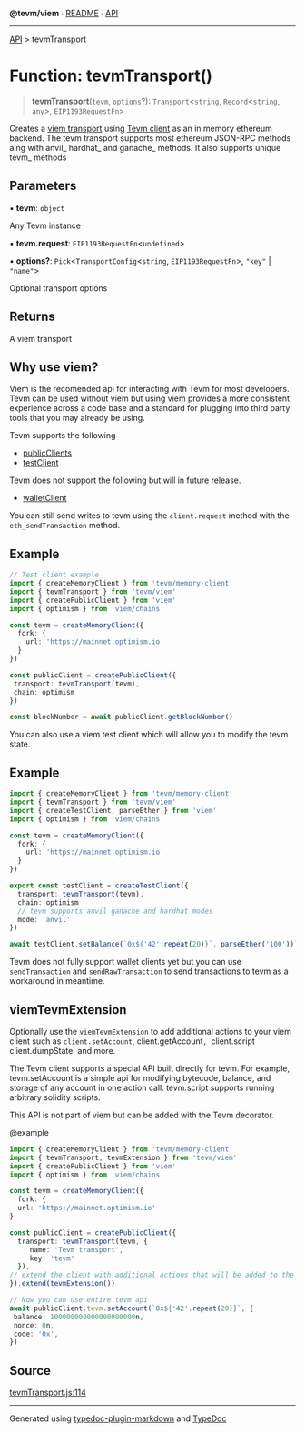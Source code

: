 **@tevm/viem** ∙ [README](../README.md) ∙ [API](../API.md)

***

[API](../API.md) > tevmTransport

# Function: tevmTransport()

> **tevmTransport**(`tevm`, `options`?): `Transport`\<`string`, `Record`\<`string`, `any`\>, `EIP1193RequestFn`\>

Creates a [viem transport](https://viem.sh/docs/glossary/types#transport) using [Tevm client](https://tevm.sh/reference/tevm/client-types/type-aliases/tevmclient) as an in memory ethereum backend.
The tevm transport supports most ethereum JSON-RPC methods alng with anvil_ hardhat_ and ganache_ methods.
It also supports unique tevm_ methods

## Parameters

▪ **tevm**: `object`

Any Tevm instance

▪ **tevm.request**: `EIP1193RequestFn`\<`undefined`\>

▪ **options?**: `Pick`\<`TransportConfig`\<`string`, `EIP1193RequestFn`\>, `"key"` \| `"name"`\>

Optional transport options

## Returns

A viem transport

## Why use viem?

Viem is the recomended api for interacting with Tevm for most developers. Tevm can be used without
viem but using viem provides a more consistent experience across a code base and a standard for
plugging into third party tools that you may already be using.

Tevm supports the following
- [publicClients](https://viem.sh/docs/clients/public.html)
- [testClient](https://viem.sh/docs/clients/test.html)

Tevm does not support the following but will in future release.
- [walletClient](https://viem.sh/docs/clients/wallet.html)

You can still send writes to tevm using the `client.request` method with the `eth_sendTransaction` method.

## Example

```typescript
// Test client example
import { createMemoryClient } from 'tevm/memory-client'
import { tevmTransport } from 'tevm/viem'
import { createPublicClient } from 'viem'
import { optimism } from 'viem/chains'

const tevm = createMemoryClient({
  fork: {
    url: 'https://mainnet.optimism.io'
  }
})

const publicClient = createPublicClient({
 transport: tevmTransport(tevm),
 chain: optimism
})

const blockNumber = await publicClient.getBlockNumber()
```

You can also use a viem test client which will allow you to modify the tevm state.

## Example

```typescript
import { createMemoryClient } from 'tevm/memory-client'
import { tevmTransport } from 'tevm/viem'
import { createTestClient, parseEther } from 'viem'
import { optimism } from 'viem/chains'

const tevm = createMemoryClient({
  fork: {
    url: 'https://mainnet.optimism.io'
  }
})

export const testClient = createTestClient({
  transport: tevmTransport(tevm),
  chain: optimism
  // tevm supports anvil ganache and hardhat modes
  mode: 'anvil'
})

await testClient.setBalance(`0x${'42'.repeat(20)}`, parseEther('100')))
```

Tevm does not fully support wallet clients yet but you can use `sendTransaction` and `sendRawTransaction` to send transactions to tevm
as a workaround in meantime.

## viemTevmExtension

Optionally use the `viemTevmExtension` to add additional actions to your viem client
such as `client.setAccount`, client.getAccount`, `client.script` `client.dumpState` and more.

The Tevm client supports a special API built directly for tevm. For example, tevm.setAccount is a simple
api for modifying bytecode, balance, and storage of any account in one action call. tevm.script supports
running arbitrary solidity scripts.

This API is not part of viem but can be added with the Tevm decorator.

@example
```typescript
import { createMemoryClient } from 'tevm/memory-client'
import { tevmTransport, tevmExtension } from 'tevm/viem'
import { createPublicClient } from 'viem'
import { optimism } from 'viem/chains'

const tevm = createMemoryClient({
  fork: {
  url: 'https://mainnet.optimism.io'
}

const publicClient = createPublicClient({
  transport: tevmTransport(tevm, {
  	 name: 'Tevm transport',
  	 key: 'tevm'
  }),
// extend the client with additional actions that will be added to the `tevm` namespace
}).extend(tevmExtension())

// Now you can use entire tevm api
await publicClient.tevm.setAccount(`0x${'42'.repeat(20)}`, {
 balance: 100000000000000000000n,
 nonce: 0n,
 code: '0x',
})
```

## Source

[tevmTransport.js:114](https://github.com/evmts/tevm-monorepo/blob/main/extensions/viem/src/tevmTransport.js#L114)

***
Generated using [typedoc-plugin-markdown](https://www.npmjs.com/package/typedoc-plugin-markdown) and [TypeDoc](https://typedoc.org/)
